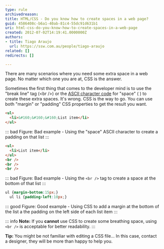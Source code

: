 ```yaml
---
type: rule
archivedreason: 
title: HTML/CSS - Do you know how to create spaces in a web page?
guid: 4586408c-b6a1-40ab-81c4-55dc91d631b1
uri: html-css-do-you-know-how-to-create-spaces-in-a-web-page
created: 2012-07-02T14:19:41.0000000Z
authors:
- title: Tiago Araujo
  url: https://ssw.com.au/people/tiago-araujo
related: []
redirects: []

---
```


There are many scenarios where you need some extra space in a web page. No matter which one you are at, CSS is the answer.

<!--endintro-->

Sometimes the first thing that comes to the developer mind is to use the "break line" tag (&lt;br /&gt;) or the [ASCII character code](https://en.wikipedia.org/wiki/ASCII) for "space" (&#160;) to create these extra spaces. It's wrong. CSS is the way to go. You can use both "margin" or "padding" CSS properties to get the result you want.


``` html
<ul>
  <li>&#160;&#160;&#160;List item</li>
</ul>

```
::: bad
Figure: Bad example - Using the "space" ASCII character to create a padding on that list
:::

``` html
<ul>
  <li>List item</li>
</ul>
<br />
<br />
<br />
```
::: bad
Figure: Bad example - Using the `<br />` tag to create a space at the bottom of that list
:::

``` css
ul {margin-bottom:15px;}
  ul li {padding-left:10px;}  
```
::: good
Figure: Good example - Using CSS to add a margin at the bottom of the list a the padding on the left side of each list item
:::

::: info
**Note:** If you **cannot** use CSS to create some breathing space, using `<br />` is acceptable for better readability.
:::

**Tip:** You might be not familiar with editing a CSS file... In this case, contact a designer, they will be more than happy to help you.
